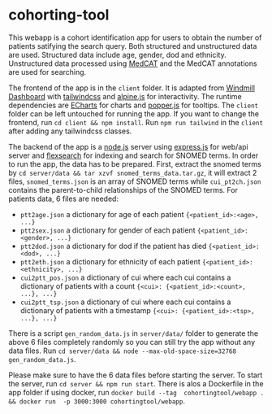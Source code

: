 # cohorting-tool

This webapp is a cohort identification app for users to obtain the number of patients satifying the search query. Both structured and unstructured data are used. Structured data include age, gender, dod and ethnicity. 
Unstructured data processed using [MedCAT](https://github.com/CogStack/MedCAT) and the MedCAT annotations are used for searching.

The frontend of the app is in the `client` folder. It is adapted from [Windmill Dashboard](https://windmillui.com/dashboard-html) with [tailwindcss](https://tailwindcss.com/) and [alpine.js](https://alpinejs.dev/) for 
interactivity. The runtime dependencies are [ECharts](https://echarts.apache.org/en/index.html) for charts and [popper.js](https://popper.js.org/) for tooltips. The `client` folder can be left untouched for running the app. If you 
want to change the frontend, run `cd client && npm install`. Run `npm run tailwind` in the `client` after adding any tailwindcss classes.

The backend of the app is a [node.js](https://nodejs.org/en/) server using [express.js](https://expressjs.com/) for web/api server and [flexsearch](https://github.com/nextapps-de/flexsearch) for indexing and search for SNOMED 
terms. In order to run the app, the data has to be prepared. First, extract the snomed terms by `cd server/data && tar xzvf snomed_terms_data.tar.gz`, it will extract 2 files, `snomed_terms.json` is an array of SNOMED terms while 
`cui_pt2ch.json` contains the parent-to-child relationships of the SNOMED terms. For patients data, 6 files are needed:
- `ptt2age.json` a dictionary for age of each patient `{<patient_id>:<age>, ...}`
- `ptt2sex.json` a dictionary for gender of each patient `{<patient_id>:<gender>, ...}`
- `ptt2dod.json` a dictionary for dod if the patient has died `{<patient_id>:<dod>, ...}`
- `ptt2eth.json` a dictionary for ethnicity of each patient `{<patient_id>:<ethnicity>, ...}`
- `cui2ptt_pos.json` a dictionary of cui where each cui contains a dictionary of patients with a count `{<cui>: {<patient_id>:<count>, ...}, ...}`
- `cui2ptt_tsp.json` a dictionary of cui where each cui contains a dictionary of patients with a timestamp `{<cui>: {<patient_id>:<tsp>, ...}, ...}`

There is a script `gen_random_data.js` in `server/data/` folder to generate the above 6 files completely randomly so you can still try the app without any data files. Run `cd server/data && node --max-old-space-size=32768 
gen_random_data.js`.

Please make sure to have the 6 data files before starting the server. To start the server, run `cd server && npm run start`. There is alos a Dockerfile in the app folder if using docker, run `docker build --tag 
cohortingtool/webapp . && docker run  -p 3000:3000 cohortingtool/webapp`.
